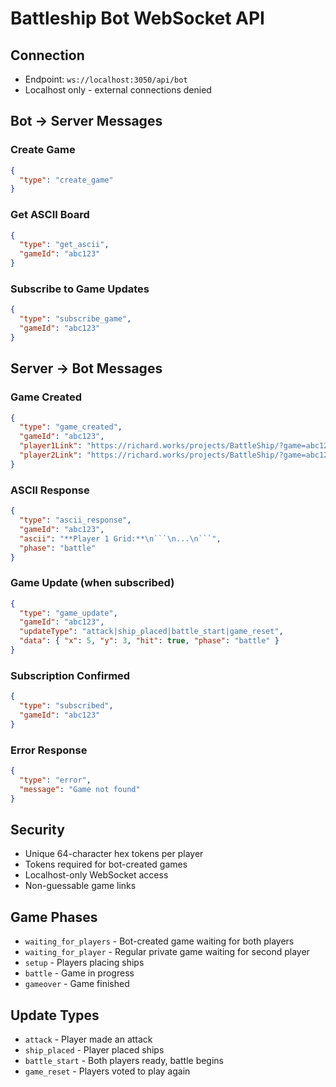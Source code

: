 # Battleship Bot WebSocket API

## Connection
- Endpoint: `ws://localhost:3050/api/bot`
- Localhost only - external connections denied

## Bot → Server Messages

### Create Game
```json
{
  "type": "create_game"
}
```

### Get ASCII Board
```json
{
  "type": "get_ascii",
  "gameId": "abc123"
}
```

### Subscribe to Game Updates
```json
{
  "type": "subscribe_game",
  "gameId": "abc123"
}
```

## Server → Bot Messages

### Game Created
```json
{
  "type": "game_created",
  "gameId": "abc123",
  "player1Link": "https://richard.works/projects/BattleShip/?game=abc123&token=secure_token_1",
  "player2Link": "https://richard.works/projects/BattleShip/?game=abc123&token=secure_token_2"
}
```

### ASCII Response
```json
{
  "type": "ascii_response",
  "gameId": "abc123",
  "ascii": "**Player 1 Grid:**\n```\n...\n```",
  "phase": "battle"
}
```

### Game Update (when subscribed)
```json
{
  "type": "game_update",
  "gameId": "abc123",
  "updateType": "attack|ship_placed|battle_start|game_reset",
  "data": { "x": 5, "y": 3, "hit": true, "phase": "battle" }
}
```

### Subscription Confirmed
```json
{
  "type": "subscribed",
  "gameId": "abc123"
}
```

### Error Response
```json
{
  "type": "error",
  "message": "Game not found"
}
```

## Security
- Unique 64-character hex tokens per player
- Tokens required for bot-created games
- Localhost-only WebSocket access
- Non-guessable game links

## Game Phases
- `waiting_for_players` - Bot-created game waiting for both players
- `waiting_for_player` - Regular private game waiting for second player
- `setup` - Players placing ships
- `battle` - Game in progress
- `gameover` - Game finished

## Update Types
- `attack` - Player made an attack
- `ship_placed` - Player placed ships
- `battle_start` - Both players ready, battle begins
- `game_reset` - Players voted to play again